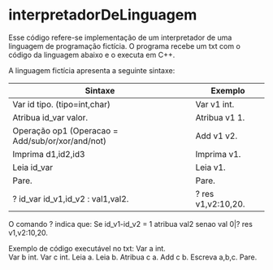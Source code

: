 # interpretadorDeLinguagem
Esse código refere-se implementação de um interpretador de uma linguagem de programação fictícia. O programa recebe um txt com o código da linguagem abaixo e o executa em C++.

A linguagem fictícia apresenta a seguinte sintaxe:

| Sintaxe  | Exemplo |
| ------------- | ------------- |
| Var id tipo. (tipo=int,char)  | Var v1 int. |
| Atribua id_var valor.  | Atribua v1 1. |
| Operação  op1 (Operacao = Add/sub/or/xor/and/not)| Add v1 v2. |
| Imprima  d1,id2,id3  | Imprima v1.  |
| Leia  id_var  | Leia  v1. 
| Pare.  | Pare. 
| ? id_var id_v1,id_v2 : val1,val2. | ? res v1,v2:10,20.


O comando ? indica que:  Se id_v1-id_v2 = 1 atribua val2 senao val 0|? res v1,v2:10,20.

Exemplo de código executável no txt:
Var a int.<br/>
Var   b int. 
Var c int. 
Leia  a. 
Leia b. 
Atribua c a. 
Add  c b. 
Escreva  a,b,c. 
Pare. 
